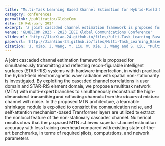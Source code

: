 ```yaml
---
title: "Multi-Task Learning Based Channel Estimation for Hybrid-Field STAR-RIS Systems"
category: conferences
permalink: /publication/GlobeCom
date: 26 February 2024
excerpt: 'A joint cascaded channel estimation framework is proposed for simultaneously transmitting and reflecting recon-figurable intelligent surfaces (STAR-RIS) systems with hardware imperfection, in which practical the hybrid-field electromagnetic wave radiation with spatial non-stationarity is investigated. By exploiting the cascaded channel correlations in user domain and STAR-RIS element domain, we propose a multitask network (MTN) with multi-expert branches to simultaneously reconstruct the high-dimensional transmitting and reflecting channels from the observed mixture channel with noise.'
venue: 'GLOBECOM 2023 - 2023 IEEE Global Communications Conference'
slidesurl: 'http://JianXiao-24.github.io/files/Multi-Task_Learning_Based_Channel_Estimation_for_Hybrid-Field_STAR-RIS_Systems.pdf'
paperurl: 'http://JianXiao-24.github.io/files/Multi-Task_Learning_Based_Channel_Estimation_for_Hybrid-Field_STAR-RIS_Systems.pdf'
citation: 'J. Xiao, J. Wang, Y. Liu, W. Xie, J. Wang and S. Liu, "Multi-Task Learning Based Channel Estimation for Hybrid-Field STAR-RIS Systems," GLOBECOM 2023 - 2023 IEEE Global Communications Conference, Kuala Lumpur, Malaysia, 2023, pp. 6573-6578. '
---
```


A joint cascaded channel estimation framework is proposed for simultaneously transmitting and reflecting recon-figurable intelligent surfaces (STAR-RIS) systems with hardware imperfection, in which practical the hybrid-field electromagnetic wave radiation with spatial non-stationarity is investigated. By exploiting the cascaded channel correlations in user domain and STAR-RIS element domain, we propose a multitask network (MTN) with multi-expert branches to simultaneously reconstruct the high-dimensional transmitting and reflecting channels from the observed mixture channel with noise. In the proposed MTN architecture, a learnable shrinkage module is exploited to constrict the communication noise, and self-attention mechanism-based Transformer layers are utilized to extract the nonlocal feature of the non-stationary cascaded channel. Numerical results show that the proposed MTN achieves superior channel estimation accuracy with less training overhead compared with existing state-of-the-art benchmarks, in terms of required pilots, computations, and network parameters.
